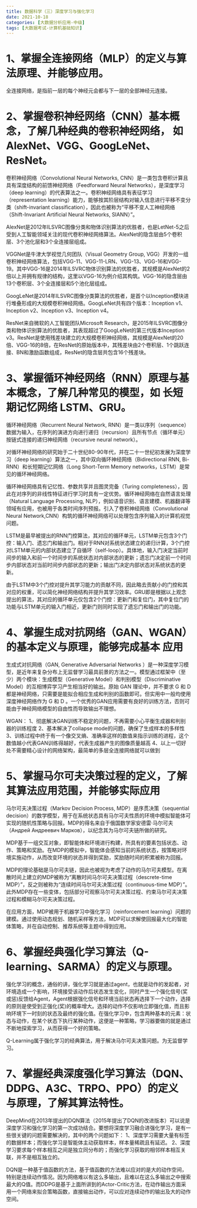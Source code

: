 ```yaml
---
title: 数据科学（三）深度学习与强化学习
date: 2021-10-18
categories: [大数据分析应用-中级]
tags: [大数据考试-计算机基础知识]
---
```



# 1、掌握全连接网络（MLP）的定义与算法原理、并能够应用。
全连接网络，是指前一层的每个神经元会都与下一层的全部神经元连接。
# 2、掌握卷积神经网络（CNN）基本概念，了解几种经典的卷积神经网络， 如 AlexNet、VGG、GoogLeNet、ResNet。
卷积神经网络（Convolutional Neural Networks, CNN）是一类包含卷积计算且具有深度结构的前馈神经网络（Feedforward Neural Networks），是深度学习（deep learning）的代表算法之一。卷积神经网络具有表征学习（representation learning）能力，能够按其阶层结构对输入信息进行平移不变分类（shift-invariant classification），因此也被称为“平移不变人工神经网络（Shift-Invariant Artificial Neural Networks, SIANN）”。

AlexNet是2012年ILSVRC图像分类和物体识别算法的优胜者，也是LetNet-5之后受到人工智能领域关注的现代卷积神经网络算法。AlexNet的隐含层由5个卷积层、3个池化层和3个全连接层组成。

VGGNet是牛津大学视觉几何团队（Visual Geometry Group, VGG）开发的一组卷积神经网络算法，包括VGG-11、VGG-11-LRN、VGG-13、VGG-16和VGG-19。其中VGG-16是2014年ILSVRC物体识别算法的优胜者，其规模是AlexNet的2倍以上并拥有规律的结构，这里以VGG-16为例介绍其构筑。VGG-16的隐含层由13个卷积层、3个全连接层和5个池化层组成。

GoogLeNet是2014年ILSVRC图像分类算法的优胜者，是首个以Inception模块进行堆叠形成的大规模卷积神经网络。GoogLeNet共有四个版本：Inception v1、Inception v2、Inception v3、Inception v4。

ResNet来自微软的人工智能团队Microsoft Research，是2015年ILSVRC图像分类和物体识别算法的优胜者，其表现超过了GoogLeNet的第三代版本Inception v3。ResNet是使用残差块建立的大规模卷积神经网络，其规模是AlexNet的20倍、VGG-16的8倍，在ResNet的原始版本中，其残差块由2个卷积层、1个跳跃连接、BN和激励函数组成，ResNet的隐含层共包含16个残差块。
# 3、掌握循环神经网络（RNN）原理与基本概念，了解几种常见的模型，如 长短期记忆网络 LSTM、GRU。
循环神经网络（Recurrent Neural Network, RNN）是一类以序列（sequence）数据为输入，在序列的演进方向进行递归（recursion）且所有节点（循环单元）按链式连接的递归神经网络（recursive neural network）。

对循环神经网络的研究始于二十世纪80-90年代，并在二十一世纪初发展为深度学习（deep learning）算法之一，其中双向循环神经网络（Bidirectional RNN, Bi-RNN）和长短期记忆网络（Long Short-Term Memory networks，LSTM）是常见的循环神经网络。

循环神经网络具有记忆性、参数共享并且图灵完备（Turing completeness），因此在对序列的非线性特征进行学习时具有一定优势。循环神经网络在自然语言处理（Natural Language Processing, NLP），例如语音识别、语言建模、机器翻译等领域有应用，也被用于各类时间序列预报。引入了卷积神经网络（Convolutional Neural Network,CNN）构筑的循环神经网络可以处理包含序列输入的计算机视觉问题。

LSTM是最早被提出的RNN门控算法，其对应的循环单元，LSTM单元包含3个门控：输入门、遗忘门和输出门。相对于RNN对系统状态建立的递归计算，3个门控对LSTM单元的内部状态建立了自循环（self-loop）。具体地，输入门决定当前时间步的输入和前一个时间步的系统状态对内部状态的更新；遗忘门决定前一个时间步内部状态对当前时间步内部状态的更新；输出门决定内部状态对系统状态的更新。

由于LSTM中3个门控对提升其学习能力的贡献不同，因此略去贡献小的门控和其对应的权重，可以简化神经网络结构并提升其学习效率。GRU即是根据以上观念提出的算法，其对应的循环单元仅包含2个门控：更新门和复位门，其中复位门的功能与LSTM单元的输入门相近，更新门则同时实现了遗忘门和输出门的功能。

# 4、掌握生成对抗网络（GAN、WGAN）的基本定义与原理，能够完成基本 应用
生成式对抗网络（GAN, Generative Adversarial Networks ）是一种深度学习模型，是近年来复杂分布上无监督学习最具前景的方法之一。模型通过框架中（至少）两个模块：生成模型（Generative Model）和判别模型（Discriminative Model）的互相博弈学习产生相当好的输出。原始 GAN 理论中，并不要求 G 和 D 都是神经网络，只需要是能拟合相应生成和判别的函数即可。但实用中一般均使用深度神经网络作为 G 和 D 。一个优秀的GAN应用需要有良好的训练方法，否则可能由于神经网络模型的自由性而导致输出不理想。


WGAN：
1、彻底解决GAN训练不稳定的问题，不再需要小心平衡生成器和判别器的训练程度
2、基本解决了collapse mode的问题，确保了生成样本的多样性
3、训练过程中终于有一个像交叉熵、准确率这样的数值来指示训练的进程，这个数值越小代表GAN训练得越好，代表生成器产生的图像质量越高
4、以上一切好处不需要精心设计的网络架构，最简单的多层全连接网络就可以做到

# 5、掌握马尔可夫决策过程的定义，了解其算法应用范围，并能够实际应用

马尔可夫决策过程（Markov Decision Process, MDP）是序贯决策（sequential decision）的数学模型，用于在系统状态具有马尔可夫性质的环境中模拟智能体可实现的随机性策略与回报。MDP的得名来自于俄国数学家安德雷·马尔可夫（Андрей Андреевич Марков），以纪念其为马尔可夫链所做的研究。

MDP基于一组交互对象，即智能体和环境进行构建，所具有的要素包括状态、动作、策略和奖励。在MDP的模拟中，智能体会感知当前的系统状态，按策略对环境实施动作，从而改变环境的状态并得到奖励，奖励随时间的积累被称为回报。

MDP的理论基础是马尔可夫链，因此也被视为考虑了动作的马尔可夫模型。在离散时间上建立的MDP被称为“离散时间马尔可夫决策过程（descrete-time MDP）”，反之则被称为“连续时间马尔可夫决策过程（continuous-time MDP）”。此外MDP存在一些变体，包括部分可观察马尔可夫决策过程、约束马尔可夫决策过程和模糊马尔可夫决策过程。

在应用方面，MDP被用于机器学习中强化学习（reinforcement learning）问题的建模。通过使用动态规划、随机采样等方法，MDP可以求解使回报最大化的智能体策略，并在自动控制、推荐系统等主题中得到应用。

# 6、掌握经典强化学习算法（Q-learning、SARMA）的定义与原理。
强化学习的概念，通俗的讲，强化学习就是通过agent，也就是动作的发起者，对环境造成一个影响，环境接受该动作后状态发生变化，同时产生一个强化信号(奖或惩)反馈给Agent，Agent根据强化信号和环境当前状态再选择下一个动作，选择的原则是使受到正强化(奖)的概率增大。选择的动作不仅影响立即强化值，而且影响环境下一时刻的状态及最终的强化值。在强化学习中，包含两种基本的元素：状态与动作，在某个状态下执行某种动作，这便是一种策略，学习器要做的就是通过不断地探索学习，从而获得一个好的策略。

Q-Learning属于强化学习的经典算法，用于解决马尔可夫决策问题。为无监督学习。
# 7、掌握经典深度强化学习算法（DQN、DDPG、A3C、TRPO、PPO）的定义 与原理，了解其算法特性。


DeepMind在2013年提出的DQN算法（2015年提出了DQN的改进版本）可以说是深度学习和强化学习的第一次成功结合。要想将深度学习融合进强化学习，是有一些很关键的问题需要解决的，其中的两个问题如下：
1、深度学习需要大量有标签的数据样本；而强化学习是智能体主动获取样本，样本量稀疏且有延迟。
2、深度学习要求每个样本相互之间是独立同分布的；而强化学习获取的相邻样本相互关联，并不是相互独立的。


DQN是一种基于值函数的方法，基于值函数的方法难以应对的是大的动作空间，特别是连续动作情况。因为网络难以有这么多输出，且难以在这么多输出之中搜索最大的Q值。而DDPG是基于上面所讲到的Actor-Critic方法，在动作输出方面采用一个网络来拟合策略函数，直接输出动作，可以应对连续动作的输出及大的动作空间。

